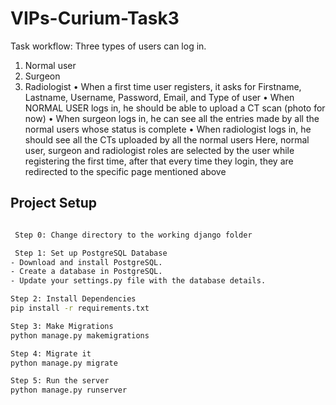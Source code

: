 # VIPs-Curium-Task3

Task workflow:
Three types of users can log in.
1. Normal user
2. Surgeon
3. Radiologist
• When a first time user registers, it asks for Firstname, Lastname, Username, Password,
Email, and Type of user
• When NORMAL USER logs in, he should be able to upload a CT scan (photo for now)
• When surgeon logs in, he can see all the entries made by all the normal users whose status is complete
• When radiologist logs in, he should see all the CTs uploaded by all the normal users
Here, normal user, surgeon and radiologist roles are selected by the user while registering the first time, after that every time they login, they are redirected to the specific page mentioned above


## Project Setup
```bash

 Step 0: Change directory to the working django folder

 Step 1: Set up PostgreSQL Database
- Download and install PostgreSQL.
- Create a database in PostgreSQL.
- Update your settings.py file with the database details.

Step 2: Install Dependencies
pip install -r requirements.txt

Step 3: Make Migrations
python manage.py makemigrations

Step 4: Migrate it
python manage.py migrate

Step 5: Run the server
python manage.py runserver

